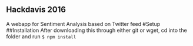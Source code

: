 Hackdavis 2016
-------------

A webapp for Sentiment Analysis based on Twitter feed
#Setup
##Installation
After downloading this through either git or wget, cd into the folder and run
``$ npm install``
